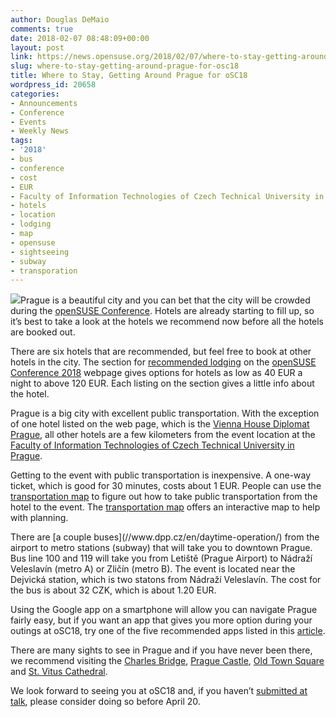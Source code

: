 ```yaml
---
author: Douglas DeMaio
comments: true
date: 2018-02-07 08:48:09+00:00
layout: post
link: https://news.opensuse.org/2018/02/07/where-to-stay-getting-around-prague-for-osc18/
slug: where-to-stay-getting-around-prague-for-osc18
title: Where to Stay, Getting Around Prague for oSC18
wordpress_id: 20658
categories:
- Announcements
- Conference
- Events
- Weekly News
tags:
- '2018'
- bus
- conference
- cost
- EUR
- Faculty of Information Technologies of Czech Technical University in Prague
- hotels
- location
- lodging
- map
- opensuse
- sightseeing
- subway
- transporation
---
```


![](//www.planetware.com/photos-large/CZ/prague-castle-overlooking-the-city-0.jpg)Prague is a beautiful city and you can bet that the city will be crowded during the [openSUSE Conference](https://events.opensuse.org/conference/oSC18). Hotels are already starting to fill up, so it’s best to take a look at the hotels we recommend now before all the hotels are booked out.

There are six hotels that are recommended, but feel free to book at other hotels in the city. The section for [recommended lodging](https://events.opensuse.org/conference/oSC18) on the [openSUSE Conference 2018](https://events.opensuse.org/conference/oSC18) webpage gives options for hotels as low as 40 EUR a night to above 120 EUR. Each listing on the section gives a little info about the hotel.

Prague is a big city with excellent public transportation. With the exception of one hotel listed on the web page, which is the [Vienna House Diplomat Prague](https://www.viennahouse.com/en.html), all other hotels are a few kilometers from the event location at the [Faculty of Information Technologies of Czech Technical University in Prague](https://www.cvut.cz/en/faculty-of-information-technology).

Getting to the event with public transportation is inexpensive. A one-way ticket, which is good for 30 minutes, costs about 1 EUR. People can use the [transportation map](//spojeni.dpp.cz/ConnForm.aspx?tt=PID&cl=E5) to figure out how to take public transportation from the hotel to the event. The [transportation map](//spojeni.dpp.cz/ConnForm.aspx?tt=PID&cl=E5) offers an interactive map to help with planning.

<!-- more -->There are [a couple buses](//www.dpp.cz/en/daytime-operation/) from the airport to metro stations (subway) that will take you to downtown Prague. Bus line 100 and 119 will take you from Letiště (Prague Airport) to Nádraží Veleslavín (metro A) or Zličín (metro B). The event is located near the Dejvická station, which is two statons from Nádraží Veleslavín. The cost for the bus is about 32 CZK, which is about 1.20 EUR.

Using the Google app on a smartphone will allow you can navigate Prague fairly easy, but if you want an app that gives you more option during your outings at oSC18, try one of the five recommended apps listed in this [article](https://prague.tv/en/s72/Directory/c218-Technology/n2285-smartphone-apps-prague).

There are many sights to see in Prague and if you have never been there, we recommend visiting the [Charles Bridge](https://en.wikipedia.org/wiki/Charles_Bridge), [Prague Castle](https://en.wikipedia.org/wiki/Prague_Castle), [Old Town Square](https://en.wikipedia.org/wiki/Old_Town_Square) and [St. Vitus Cathedral](https://en.wikipedia.org/wiki/St._Vitus_Cathedral).

We look forward to seeing you at oSC18 and, if you haven’t [submitted at talk](https://events.opensuse.org/conference/oSC18/program/proposal/new), please consider doing so before April 20.
